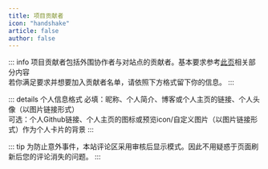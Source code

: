```yaml
---
title: 项目贡献者
icon: "handshake"
article: false
author: false
---
```

::: info
项目贡献者包括外围协作者与对站点的贡献者。基本要求参考[此页](https://wiki.takagi3.cn/guide/Start.html)相关部分内容<br/>
若你满足要求并想要加入贡献者名单，请依照下方格式留下你的信息。
:::

::: details 个人信息格式
必填：昵称、个人简介、博客或个人主页的链接、个人头像（以图片链接形式）<br/>
可选：个人Github链接、个人主页的图标或预览icon/自定义图片（以图片链接形式）作为个人卡片的背景
:::

<VPCard
  title="一只鬆"
  desc="届ける言葉を今は育ててる"
  logo="https://npm.elemecdn.com/yzsong06@latest/source/image/avator.webp"
  link="https://blog.sotkg.link/"
  background="rgba(253, 230, 138, 0.15)"
/>
<VPCard
  title="木雨与风"
  desc="以自己的一切面对世间"
  logo="https://pic.mufeng086.com/i/2023/12/20/hcu3br.webp"
  link="https://mufeng086.com"
  background="rgba(253, 230, 138, 0.15)"
/>
<VPCard
  title="南栀"
  desc="高木同学天下第一！"
  logo="http://q.qlogo.cn/headimg_dl?dst_uin=2360372707&spec=640&img_type=png"
  link="https://litkg.com/"
  background="rgba(253, 230, 138, 0.15)"
/>
<VPCard
  title="WaterApple"
  desc="届ける言葉を今は育ててる"
  logo="https://waterapple09.com/wp-content/uploads/2023/05/v2-fb221a6bb99ca9f92873e453d62b030d_r.jpg"
  link="https://waterapple09.com"
  background="rgba(253, 230, 138, 0.15)"
/>


::: tip
为防止意外事件，本站评论区采用审核后显示模式。因此不用疑惑于页面刷新后您的评论消失的问题。
:::